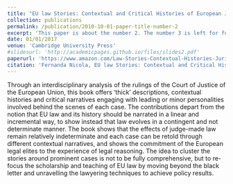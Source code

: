 ```yaml
---
title: "EU law Stories: Contextual and Critical Histories of European Jurisprudence"
collection: publications
permalink: /publication/2010-10-01-paper-title-number-2
excerpt: 'This paper is about the number 2. The number 3 is left for future work.'
date: 01/01/2017
venue: 'Cambridge University Press'
#slidesurl: 'http://academicpages.github.io/files/slides2.pdf'
paperurl: 'https://www.amazon.com/Law-Stories-Contextual-Histories-Jurisprudence/dp/110754503X'
citation: 'Fernanda Nicola, EU law Stories: Contextual and Critical Histories of European Jurisprudence (Fernanda Nicola & Bill Davies, eds., Cambridge U. Press 2017).'
---
```


Through an interdisciplinary analysis of the rulings of the Court of Justice of the European Union, this book offers ‘thick’ descriptions, contextual histories and critical narratives engaging with leading or minor personalities involved behind the scenes of each case. The contributions depart from the notion that EU law and its history should be narrated in a linear and incremental way, to show instead that law evolves in a contingent and not determinate manner. The book shows that the effects of judge-made law remain relatively indeterminate and each case can be retold through different contextual narratives, and shows the commitment of the European legal elites to the experience of legal reasoning. The idea to cluster the stories around prominent cases is not to be fully comprehensive, but to re-focus the scholarship and teaching of EU law by moving beyond the black letter and unravelling the lawyering techniques to achieve policy results.
